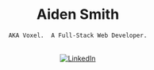 <div align="center">
  <h1>Aiden Smith</h1>
  <code>AKA Voxel.  A Full-Stack Web Developer.</code>
  <br />
  <br />
  <p>
    <a href="https://www.linkedin.com/in/aidensmithdev/" target="_blank"><img alt="LinkedIn" src="https://img.shields.io/badge/LinkedIn-0077B5?style=for-the-badge&logo=linkedin&logoColor=white"></a>
  </p>
</div>
